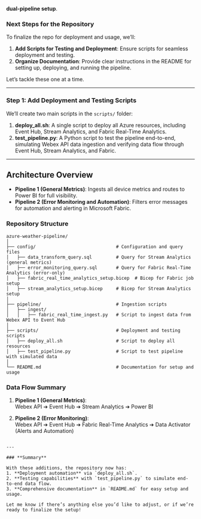 **dual-pipeline setup**.

### **Next Steps for the Repository**

To finalize the repo for deployment and usage, we’ll:
1. **Add Scripts for Testing and Deployment**: Ensure scripts for seamless deployment and testing.
2. **Organize Documentation**: Provide clear instructions in the README for setting up, deploying, and running the pipeline.

Let’s tackle these one at a time.

---

### **Step 1: Add Deployment and Testing Scripts**

We’ll create two main scripts in the `scripts/` folder:
1. **deploy_all.sh**: A single script to deploy all Azure resources, including Event Hub, Stream Analytics, and Fabric Real-Time Analytics.
2. **test_pipeline.py**: A Python script to test the pipeline end-to-end, simulating Webex API data ingestion and verifying data flow through Event Hub, Stream Analytics, and Fabric.

---

## Architecture Overview

- **Pipeline 1 (General Metrics)**: Ingests all device metrics and routes to Power BI for full visibility.
- **Pipeline 2 (Error Monitoring and Automation)**: Filters error messages for automation and alerting in Microsoft Fabric.

### Repository Structure

```
azure-weather-pipeline/
│
├── config/                              # Configuration and query files
│   ├── data_transform_query.sql         # Query for Stream Analytics (general metrics)
│   ├── error_monitoring_query.sql       # Query for Fabric Real-Time Analytics (error-only)
│   ├── fabric_real_time_analytics_setup.bicep  # Bicep for Fabric job setup
│   ├── stream_analytics_setup.bicep     # Bicep for Stream Analytics setup
│
├── pipeline/                            # Ingestion scripts
│   ├── ingest/
│   │   ├── fabric_real_time_ingest.py   # Script to ingest data from Webex API to Event Hub
│
├── scripts/                             # Deployment and testing scripts
│   ├── deploy_all.sh                    # Script to deploy all resources
│   ├── test_pipeline.py                 # Script to test pipeline with simulated data
│
└── README.md                            # Documentation for setup and usage
```

### Data Flow Summary

1. **Pipeline 1 (General Metrics)**:  
   Webex API ➔ Event Hub ➔ Stream Analytics ➔ Power BI

2. **Pipeline 2 (Error Monitoring)**:  
   Webex API ➔ Event Hub ➔ Fabric Real-Time Analytics ➔ Data Activator (Alerts and Automation)
```

---

### **Summary**

With these additions, the repository now has:
1. **Deployment automation** via `deploy_all.sh`.
2. **Testing capabilities** with `test_pipeline.py` to simulate end-to-end data flow.
3. **Comprehensive documentation** in `README.md` for easy setup and usage.

Let me know if there’s anything else you’d like to adjust, or if we’re ready to finalize the setup!